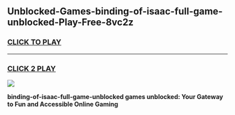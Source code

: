 
## Unblocked-Games-binding-of-isaac-full-game-unblocked-Play-Free-8vc2z
<h3>
<a href="https://premium76.site?title=binding-of-isaac-full-game-unblocked&ref=10A">CLICK TO PLAY</a></h3>
<hr>

<h3>
<a href="https://premium76.site?title=binding-of-isaac-full-game-unblocked&ref=10A">CLICK 2 PLAY</a>
  
</h3>

<a href="https://premium76.site?title=binding-of-isaac-full-game-unblocked&ref=10A"><img src="https://clearcache.store/games.png"></a>


**binding-of-isaac-full-game-unblocked games unblocked: Your Gateway to Fun and Accessible Online Gaming**
